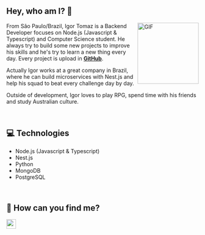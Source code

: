## Hey, who am I? 👋

<img align="right" alt="GIF" height="160px" src="https://media.giphy.com/media/ZVik7pBtu9dNS/giphy.gif" />

From São Paulo/Brazil, Igor Tomaz is a Backend Developer focuses on Node.js (Javascript & Typescript) and Computer Science student. He always try to build some new projects to improve his skills and he's try to learn a new thing every day. Every project is upload in **[GitHub](https://github.com/igortomaz-bit)**.

Actually Igor works at a great company in Brazil, where he can build microservices with Nest.js and help his squad to beat every challenge day by day.

Outside of development, Igor loves to play RPG, spend time with his friends and study Australian culture.

<br>

## 💻 Technologies

- Node.js (Javascript & Typescript)
- Nest.js
- Python
- MongoDB
- PostgreSQL

<br>

## 🎯 How can you find me?

<a target="_blank" href="https://www.linkedin.com/in/igor-gon%C3%A7alves-03b981189"><img src="https://img.shields.io/badge/linkedin-%230077B5.svg?&style=for-the-badge&logo=linkedin&logoColor=white" height="25" /></a>
